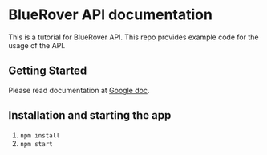 # BlueRover API documentation
This is a tutorial for BlueRover API. This repo provides example code for the usage of the API.

## Getting Started
Please read documentation at [Google doc](https://docs.google.com/document/d/1pm-mwodgk9Z6UXbrO2o4PNUzkr_9hIy7nPnNGMJEvTE/edit?usp=sharing).

## Installation and starting the app
1. `npm install`
2. `npm start`